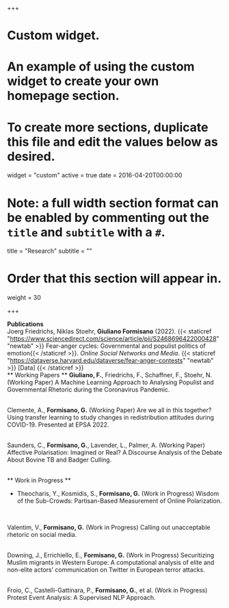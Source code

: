 
+++
# Custom widget.
# An example of using the custom widget to create your own homepage section.
# To create more sections, duplicate this file and edit the values below as desired.
widget = "custom"
active = true
date = 2016-04-20T00:00:00

# Note: a full width section format can be enabled by commenting out the `title` and `subtitle` with a `#`.
title = "Research"
subtitle = ""

# Order that this section will appear in.
weight = 30

+++

**Publications**
<br>
Joerg Friedrichs, Niklas Stoehr, **Giuliano Formisano** (2022). {{< staticref "https://www.sciencedirect.com/science/article/pii/S2468696422000428" "newtab" >}} Fear-anger cycles: Governmental and populist politics of emotion{{< /staticref >}}. *Online Social Networks and Media*. {{< staticref "https://dataverse.harvard.edu/dataverse/fear-anger-contests" "newtab" >}} [Data] {{< /staticref >}}
<br>
** Working Papers **
**Giuliano, F.**, Friedrichs, F., Schaffner, F., Stoehr, N. (Working Paper) A Machine Learning Approach to Analysing Populist and Governmental Rhetoric during the Coronavirus Pandemic. <br>
<br>

Clemente, A., **Formisano, G.** (Working Paper) Are we all in this together? Using transfer learning to study changes in redistribution attitudes during COVID-19. Presented at EPSA 2022. <br>
<br>

Saunders, C., **Formisano, G.**, Lavender, L., Palmer, A. (Working Paper) Affective Polarisation: Imagined or Real? A Discourse Analysis of the Debate About Bovine TB and Badger Culling. <br>
<br>

** Work in Progress **
- Theocharis, Y., Kosmidis, S., **Formisano, G.** (Work in Progress) Wisdom of the Sub-Crowds: Partisan-Based Measurement of Online Polarization. <br>
<br>

Valentim, V., **Formisano, G.** (Work in Progress) Calling out unacceptable rhetoric on social media. <br>
<br>

Downing, J., Errichiello, E., **Formisano, G.** (Work in Progress) Securitizing Muslim migrants in Western Europe: A computational analysis of elite and non-elite actors’ communication on Twitter in European terror attacks. <br>
<br>

Froio, C., Castelli-Gattinara, P., **Formisano, G.**, et al. (Work in Progress) Protest Event Analysis: A Supervised NLP Approach.  <br>
<br>
